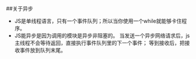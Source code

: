 ##关于异步

- JS是单线程语言，只有一个事件队列；所以当你使用一个while就能够卡住程序。
- JS能异步是因为调用的模块是异步非阻塞的。
  当发送一个异步网络请求后，js主线程不会等待返回，直接执行事件队列里的下一个事件；
  等到接收后，把接收事件放到队列末尾。